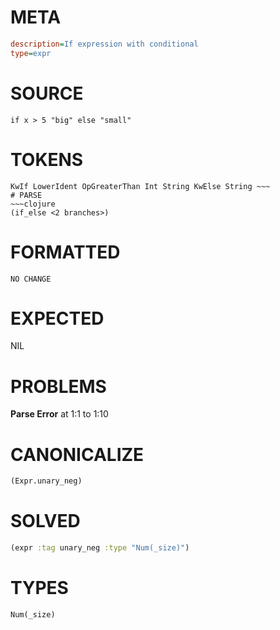 # META
~~~ini
description=If expression with conditional
type=expr
~~~
# SOURCE
~~~roc
if x > 5 "big" else "small"
~~~
# TOKENS
~~~text
KwIf LowerIdent OpGreaterThan Int String KwElse String ~~~
# PARSE
~~~clojure
(if_else <2 branches>)
~~~
# FORMATTED
~~~roc
NO CHANGE
~~~
# EXPECTED
NIL
# PROBLEMS
**Parse Error**
at 1:1 to 1:10

# CANONICALIZE
~~~clojure
(Expr.unary_neg)
~~~
# SOLVED
~~~clojure
(expr :tag unary_neg :type "Num(_size)")
~~~
# TYPES
~~~roc
Num(_size)
~~~
